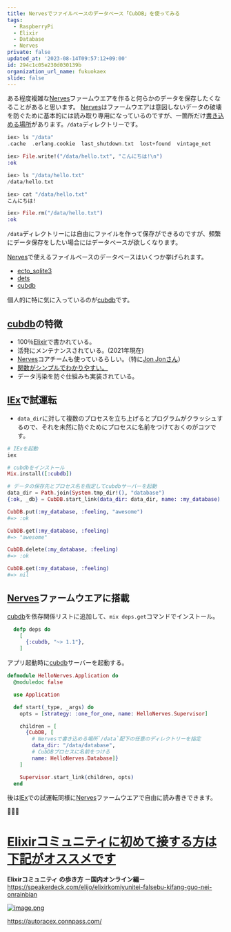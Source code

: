 ```yaml
---
title: Nervesでファイルベースのデータベース「CubDB」を使ってみる
tags:
  - RaspberryPi
  - Elixir
  - Database
  - Nerves
private: false
updated_at: '2023-08-14T09:57:12+09:00'
id: 294c1c05e230d030139b
organization_url_name: fukuokaex
slide: false
---
```


ある程度複雑な[Nerves]ファームウエアを作ると何らかのデータを保存したくなることがあると思います。
[Nerves]はファームウエアは意図しないデータの破壊を防ぐために基本的には読み取り専用になっているのですが、一箇所だけ[書き込める場所](https://qiita.com/torifukukaiou/items/9dd5cfa81109a2e0a5eb)があります。`/data`ディレクトリーです。

```elixir
iex> ls "/data"
.cache  .erlang.cookie  last_shutdown.txt  lost+found  vintage_net

iex> File.write!("/data/hello.txt", "こんにちは!\n")
:ok

iex> ls "/data/hello.txt"
/data/hello.txt

iex> cat "/data/hello.txt"
こんにちは!

iex> File.rm("/data/hello.txt")
:ok
```


`/data`ディレクトリーには自由にファイルを作って保存ができるのですが、頻繁にデータ保存をしたい場合にはデータベースが欲しくなります。

[Nerves]で使えるファイルベースのデータベースはいくつか挙げられます。

- [ecto_sqlite3]
- [dets]
- [cubdb]

個人的に特に気に入っているのが[cubdb]です。

## [cubdb]の特徴

- 100％[Elixir]で書かれている。
- 活発にメンテナンスされている。(2021年現在)
- [Nerves]コアチームも使っているらしい。（特に[Jon Jonさん](https://twitter.com/joncarstens)）
- [関数がシンプルでわかりやすい。](https://hexdocs.pm/cubdb/CubDB.html)
- データ汚染を防ぐ仕組みも実装されている。

## [IEx]で試運転

- `data_dir`に対して複数のプロセスを立ち上げるとプログラムがクラッシュするので、それを未然に防ぐためにプロセスに名前をつけておくのがコツです。

```elixir
# IExを起動
iex

# cubdbをインストール
Mix.install([:cubdb])

# データの保存先とプロセス名を指定してcubdbサーバーを起動
data_dir = Path.join(System.tmp_dir!(), "database")
{:ok, _db} = CubDB.start_link(data_dir: data_dir, name: :my_database)

CubDB.put(:my_database, :feeling, "awesome")
#=> :ok

CubDB.get(:my_database, :feeling)
#=> "awesome"

CubDB.delete(:my_database, :feeling)
#=> :ok

CubDB.get(:my_database, :feeling)
#=> nil
```

## [Nerves]ファームウエアに搭載

[cubdb]を依存関係リストに追加して、`mix deps.get`コマンドでインストール。

```elixir:mix.exs
  defp deps do
    [
      {:cubdb, "~> 1.1"},
    ]
```

アプリ起動時に[cubdb]サーバーを起動する。

```elixir:lib/hello_nerves/application.ex
defmodule HelloNerves.Application do
  @moduledoc false

  use Application

  def start(_type, _args) do
    opts = [strategy: :one_for_one, name: HelloNerves.Supervisor]

    children = [
      {CubDB, [
        # Nervesで書き込める場所`/data`配下の任意のディレクトリーを指定
        data_dir: "/data/database",
        # CubDBプロセスに名前をつける
        name: HelloNerves.Database]}
    ]

    Supervisor.start_link(children, opts)
  end
```

後は[IEx]での試運転同様に[Nerves]ファームウエアで自由に読み書きできます。

:tada::tada::tada:

# <u><b>Elixirコミュニティに初めて接する方は下記がオススメです</b></u>

**Elixirコミュニティ の歩き方 －国内オンライン編－**<br>
https://speakerdeck.com/elijo/elixirkomiyunitei-falsebu-kifang-guo-nei-onrainbian

[![image.png](https://qiita-image-store.s3.ap-northeast-1.amazonaws.com/0/155423/f891b7ad-d2c4-3303-915b-f831069e28a4.png)](https://speakerdeck.com/elijo/elixirkomiyunitei-falsebu-kifang-guo-nei-onrainbian)

https://autoracex.connpass.com/

<!-- Links -->

[Elixir]: https://elixir-lang.org/
[Nerves]: https://www.nerves-project.org/
[ecto_sqlite3]: https://hex.pm/packages/ecto_sqlite3
[dets]: https://www.erlang.org/doc/man/dets.html
[cubdb]: https://hex.pm/packages/cubdb
[IEx]: https://hexdocs.pm/iex/IEx.html
